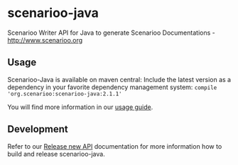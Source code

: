 # scenarioo-java

Scenarioo Writer API for Java to generate Scenarioo Documentations - http://www.scenarioo.org


## Usage
Scenarioo-Java is available on maven central: Include the latest version as a dependency in your favorite 
dependency management system:
`compile 'org.scenarioo:scenarioo-java:2.1.1'`

You will find more information in our [usage guide](docs/usage.md).


## Development
Refer to our 
[Release new API](docs/release-new-api.md) documentation for more information how to build and release scenarioo-java.